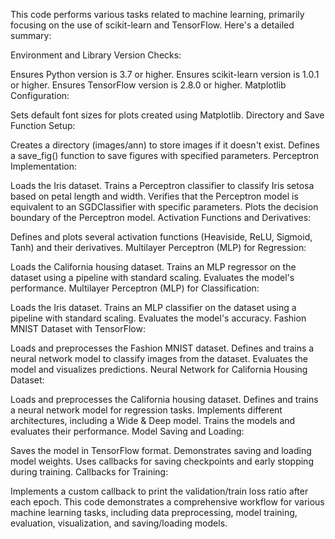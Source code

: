 
This code performs various tasks related to machine learning, primarily focusing on the use of scikit-learn and TensorFlow. Here's a detailed summary:

Environment and Library Version Checks:

Ensures Python version is 3.7 or higher.
Ensures scikit-learn version is 1.0.1 or higher.
Ensures TensorFlow version is 2.8.0 or higher.
Matplotlib Configuration:

Sets default font sizes for plots created using Matplotlib.
Directory and Save Function Setup:

Creates a directory (images/ann) to store images if it doesn't exist.
Defines a save_fig() function to save figures with specified parameters.
Perceptron Implementation:

Loads the Iris dataset.
Trains a Perceptron classifier to classify Iris setosa based on petal length and width.
Verifies that the Perceptron model is equivalent to an SGDClassifier with specific parameters.
Plots the decision boundary of the Perceptron model.
Activation Functions and Derivatives:

Defines and plots several activation functions (Heaviside, ReLU, Sigmoid, Tanh) and their derivatives.
Multilayer Perceptron (MLP) for Regression:

Loads the California housing dataset.
Trains an MLP regressor on the dataset using a pipeline with standard scaling.
Evaluates the model's performance.
Multilayer Perceptron (MLP) for Classification:

Loads the Iris dataset.
Trains an MLP classifier on the dataset using a pipeline with standard scaling.
Evaluates the model's accuracy.
Fashion MNIST Dataset with TensorFlow:

Loads and preprocesses the Fashion MNIST dataset.
Defines and trains a neural network model to classify images from the dataset.
Evaluates the model and visualizes predictions.
Neural Network for California Housing Dataset:

Loads and preprocesses the California housing dataset.
Defines and trains a neural network model for regression tasks.
Implements different architectures, including a Wide & Deep model.
Trains the models and evaluates their performance.
Model Saving and Loading:

Saves the model in TensorFlow format.
Demonstrates saving and loading model weights.
Uses callbacks for saving checkpoints and early stopping during training.
Callbacks for Training:

Implements a custom callback to print the validation/train loss ratio after each epoch.
This code demonstrates a comprehensive workflow for various machine learning tasks, including data preprocessing, model training, evaluation, visualization, and saving/loading models.
